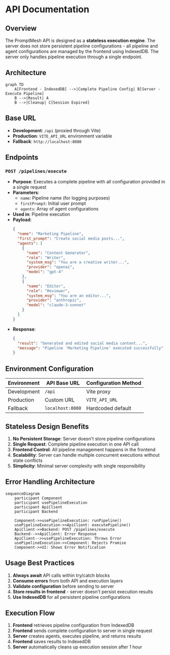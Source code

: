 # API Documentation

## Overview

The PromptMesh API is designed as a **stateless execution engine**. The server does not store persistent pipeline configurations - all pipeline and agent configurations are managed by the frontend using IndexedDB. The server only handles pipeline execution through a single endpoint.

## Architecture

```mermaid
graph TD
    A[Frontend - IndexedDB] -->|Complete Pipeline Config| B[Server - Execute Pipeline]
    B -->|Result| A
    B -->|Cleanup| C[Session Expired]
```

## Base URL

- **Development**: `/api` (proxied through Vite)
- **Production**: `VITE_API_URL` environment variable
- **Fallback**: `http://localhost:8080`

## Endpoints

### `POST /pipelines/execute`

- **Purpose**: Executes a complete pipeline with all configuration provided in a single request
- **Parameters**:
  - `name`: Pipeline name (for logging purposes)
  - `firstPrompt`: Initial user prompt
  - `agents`: Array of agent configurations
- **Used in**: Pipeline execution
- **Payload**:
  ```json
  {
    "name": "Marketing Pipeline",
    "first_prompt": "Create social media posts...",
    "agents": [
      {
        "name": "Content Generator",
        "role": "Writer",
        "system_msg": "You are a creative writer...",
        "provider": "openai",
        "model": "gpt-4"
      },
      {
        "name": "Editor",
        "role": "Reviewer",
        "system_msg": "You are an editor...",
        "provider": "anthropic",
        "model": "claude-3-sonnet"
      }
    ]
  }
  ```
- **Response**:
  ```json
  {
    "result": "Generated and edited social media content...",
    "message": "Pipeline 'Marketing Pipeline' executed successfully"
  }
  ```

## Environment Configuration

| Environment | API Base URL     | Configuration Method |
| ----------- | ---------------- | -------------------- |
| Development | `/api`           | Vite proxy           |
| Production  | Custom URL       | `VITE_API_URL`       |
| Fallback    | `localhost:8080` | Hardcoded default    |

## Stateless Design Benefits

1. **No Persistent Storage**: Server doesn't store pipeline configurations
2. **Single Request**: Complete pipeline execution in one API call
3. **Frontend Control**: All pipeline management happens in the frontend
4. **Scalability**: Server can handle multiple concurrent executions without state conflicts
5. **Simplicity**: Minimal server complexity with single responsibility

## Error Handling Architecture

```mermaid
sequenceDiagram
    participant Component
    participant usePipelineExecution
    participant ApiClient
    participant Backend

    Component->>usePipelineExecution: runPipeline()
    usePipelineExecution->>ApiClient: executePipeline()
    ApiClient->>Backend: POST /pipelines/execute
    Backend-->>ApiClient: Error Response
    ApiClient-->>usePipelineExecution: Throws Error
    usePipelineExecution->>Component: Rejects Promise
    Component->>UI: Shows Error Notification
```

## Usage Best Practices

1. **Always await** API calls within try/catch blocks
2. **Consume errors** from both API and execution layers
3. **Validate configuration** before sending to server
4. **Store results in frontend** - server doesn't persist execution results
5. **Use IndexedDB** for all persistent pipeline configurations

## Execution Flow

1. **Frontend** retrieves pipeline configuration from IndexedDB
2. **Frontend** sends complete configuration to server in single request
3. **Server** creates agents, executes pipeline, and returns results
4. **Frontend** saves results to IndexedDB
5. **Server** automatically cleans up execution session after 1 hour
